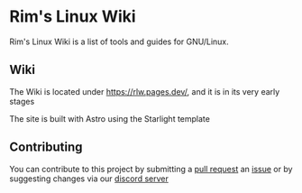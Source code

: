 # Rim's Linux Wiki

Rim's Linux Wiki is a list of tools and guides for GNU/Linux.

## Wiki

The Wiki is located under https://rlw.pages.dev/, and it is in its very early stages

The site is built with Astro using the Starlight template

## Contributing

You can contribute to this project by submitting a [pull request](https://github.com/rimsiw/rims-linux-wiki/pulls) an [issue](https://github.com/rimsiw/rims-linux-wiki/issues) or by suggesting changes via our [discord server](https://discord.gg/AyGTZXG5)
